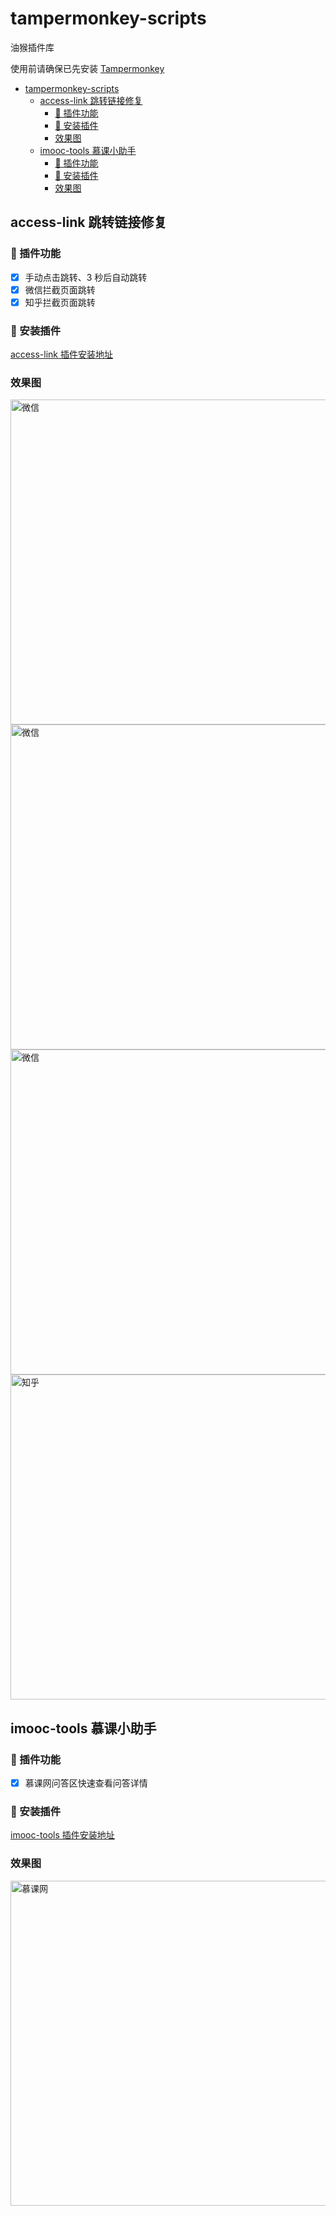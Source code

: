 # tampermonkey-scripts

油猴插件库

使用前请确保已先安装 [Tampermonkey](https://chrome.google.com/webstore/detail/tampermonkey/dhdgffkkebhmkfjojejmpbldmpobfkfo)

- [tampermonkey-scripts](#tampermonkey-scripts)
  - [access-link 跳转链接修复](#access-link-%e8%b7%b3%e8%bd%ac%e9%93%be%e6%8e%a5%e4%bf%ae%e5%a4%8d)
    - [🔧 插件功能](#%f0%9f%94%a7-%e6%8f%92%e4%bb%b6%e5%8a%9f%e8%83%bd)
    - [💽 安装插件](#%f0%9f%92%bd-%e5%ae%89%e8%a3%85%e6%8f%92%e4%bb%b6)
    - [效果图](#%e6%95%88%e6%9e%9c%e5%9b%be)
  - [imooc-tools 慕课小助手](#imooc-tools-%e6%85%95%e8%af%be%e5%b0%8f%e5%8a%a9%e6%89%8b)
    - [🔧 插件功能](#%f0%9f%94%a7-%e6%8f%92%e4%bb%b6%e5%8a%9f%e8%83%bd-1)
    - [💽 安装插件](#%f0%9f%92%bd-%e5%ae%89%e8%a3%85%e6%8f%92%e4%bb%b6-1)
    - [效果图](#%e6%95%88%e6%9e%9c%e5%9b%be-1)

## access-link 跳转链接修复

### 🔧 插件功能

- [x] 手动点击跳转、3 秒后自动跳转
- [x] 微信拦截页面跳转
- [x] 知乎拦截页面跳转

### 💽 安装插件

[access-link 插件安装地址](https://greasyfork.org/zh-CN/scripts/395970)

### 效果图

<img src="https://raw.githubusercontent.com/maomao1996/tampermonkey-scripts/master/screenshots/access-link/1.png" width="520" alt="微信" align="center" />
<img src="https://raw.githubusercontent.com/maomao1996/tampermonkey-scripts/master/screenshots/access-link/2.png" width="520" alt="微信" align="center" />
<img src="https://raw.githubusercontent.com/maomao1996/tampermonkey-scripts/master/screenshots/access-link/3.png" width="520" alt="微信" align="center" />
<img src="https://raw.githubusercontent.com/maomao1996/tampermonkey-scripts/master/screenshots/access-link/4.png" width="520" alt="知乎" align="center" />

## imooc-tools 慕课小助手

### 🔧 插件功能

- [x] 慕课网问答区快速查看问答详情

### 💽 安装插件

[imooc-tools 插件安装地址](https://greasyfork.org/zh-CN/scripts/396378)

### 效果图

<img src="https://raw.githubusercontent.com/maomao1996/tampermonkey-scripts/master/screenshots/imooc-tools/1.png" width="520" alt="慕课网" align="center" />
